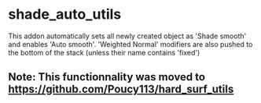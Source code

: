 # shade_auto_utils

This addon automatically sets all newly created object as 'Shade smooth' and enables 'Auto smooth'.
'Weighted Normal' modifiers are also pushed to the bottom of the stack (unless their name contains 'fixed')

## Note: This functionnality was moved to https://github.com/Poucy113/hard_surf_utils
